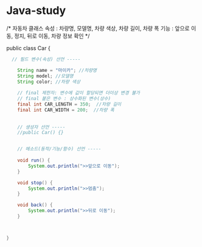 # Java-study

/* 자동차 클래스
	속성 : 차량명, 모델명, 차량 색상, 차량 길이, 차량 폭
	기능 : 앞으로 이동, 정지, 뒤로 이동, 차량 정보 확인
 */


public class Car {
	
```java
  // 필드 변수(속성) 선언 -----

	String name = "마이카"; //차량명
	String model; //모델명
	String color; //차량 색상
	
	// final 제한자: 변수에 값이 할당되면 더이상 변경 불가
	// final 붙은 변수 : 상수화된 변수(상수)
	final int CAR_LENGTH = 350;  //차량 길이
	final int CAR_WIDTH = 200;  //차량 폭
	
	
	// 생성자 선언 -----
	//public Car() {}


	// 메소드(동작/기능/함수) 선언 -----
	
	void run() {
		System.out.println(">>앞으로 이동");
	}

	void stop() {
		System.out.println(">>멈춤");
	}

	void back() {
		System.out.println(">>뒤로 이동");
	}



}
```
